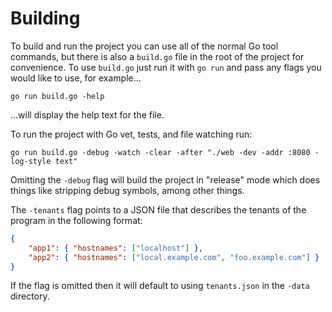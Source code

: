 # Building

To build and run the project you can use all of the normal Go tool commands, but there is also a `build.go` file in the root of the project for convenience.
To use `build.go` just run it with `go run` and pass any flags you would like to use, for example...
```
go run build.go -help
```
...will display the help text for the file.

To run the project with Go vet, tests, and file watching run:
```
go run build.go -debug -watch -clear -after "./web -dev -addr :8080 -log-style text"
```

Omitting the `-debug` flag will build the project in "release" mode which does things like stripping debug symbols, among other things.

The `-tenants` flag points to a JSON file that describes the tenants of the program in the following format:

```json
{
	"app1": { "hostnames": ["localhost"] },
	"app2": { "hostnames": ["local.example.com", "foo.example.com"] }
}
```
If the flag is omitted then it will default to using `tenants.json` in the `-data` directory.
